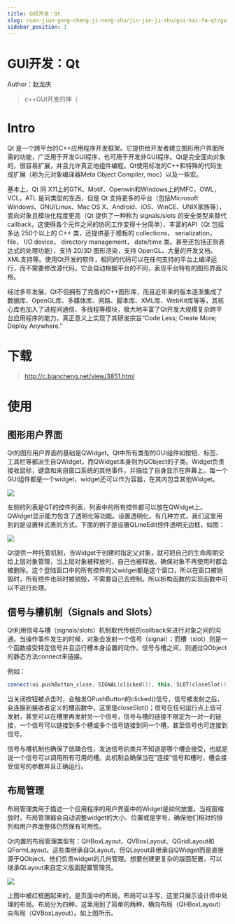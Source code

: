 ```yaml
---
title: GUI开发：Qt
slug: ruan-jian-gong-cheng-ji-neng-shu/jin-jie-ji-shu/gui-kai-fa-qt/gui-kai-fa-qt
sidebar_position: 1
---
```


# GUI开发：Qt

Author：赵龙庆

> c++GUI开发的神（

# Intro

Qt 是一个跨平台的C++应用程序开发框架。它提供给开发者建立图形用户界面所需的功能，广泛用于开发GUI程序，也可用于开发非GUI程序。Qt是完全面向对象的，很容易扩展，并且允许真正地组件编程。Qt使用标准的C++和特殊的代码生成扩展（称为元对象编译器Meta Object Compiler, moc）以及一些宏。

基本上，Qt 同 X11上的GTK、Motif、Openwin和Windows上的MFC，OWL，VCL，ATL 是同类型的东西，但是 Qt 支持更多的平台（包括Microsoft Windows、GNU/Linux、Mac OS X、Android、iOS、WinCE、UNIX家族等），面向对象且模块化程度更高（Qt 提供了一种称为 signals/slots 的安全类型来替代 callback，这使得各个元件之间的协同工作变得十分简单），丰富的API（Qt 包括多达 250个以上的 C++ 类，还提供基于模板的 collections， serialization， file， I/O device， directory management， date/time 类。甚至还包括正则表达式的处理功能），支持 2D/3D 图形渲染，支持 OpenGL、大量的开发文档、XML支持等。使用Qt开发的软件，相同的代码可以在任何支持的平台上编译运行，而不需要修改源代码。它会自动根据平台的不同，表现平台特有的图形界面风格。

经过多年发展，Qt不但拥有了完备的C++图形库，而且近年来的版本逐渐集成了数据库、OpenGL库、多媒体库、网路、脚本库、XML库、WebKit库等等，其核心库也加入了进程间通信、多线程等模块，极大地丰富了Qt开发大规模复杂跨平台应用程序的能力，真正意义上实现了其研发宗旨“Code Less; Create More; Deploy Anywhere.”

# 下载

> http://c.biancheng.net/view/3851.html

# 使用

## 图形用户界面

Qt的图形用户界面的基础是QWidget。Qt中所有类型的GUI组件如按钮、标签、工具栏等都派生自QWidget，而QWidget本身则为QObject的子类。Widget负责接收鼠标，键盘和来自窗口系统的其他事件，并描绘了自身显示在屏幕上。每一个GUI组件都是一个widget，widget还可以作为容器，在其内包含其他Widget。

<img src="/assets/YNMgbso2hoTwAIxozLOcQgjHnXg.png" src-width="1307" src-height="593" align="center"/>

左侧的列表是QT的控件列表，列表中的所有控件都可以放在QWidget上。QWidget显示能力包含了透明化等功能。设置透明化，有几种方式，我们这里用到的是设置样式表的方式，下面的例子是设置QLineEdit控件透明无边框，如图：

<img src="/assets/Jr6ObLgqVoNp5BxH9uacHBsPnId.png" src-width="684" src-height="407" align="center"/>

Qt提供一种托管机制，当Widget于创建时指定父对象，就可把自己的生命周期交给上层对象管理，当上层对象被释放时，自己也被释放。确保对象不再使用时都会被删除。这个登陆窗口中的所有控件的父widget都是这个窗口，所以在窗口被销毁时，所有控件也同时被销毁，不需要自己去控制。所以析构函数的实现函数中可以不进行处理。

## 信号与槽机制（Signals and Slots）

Qt利用信号与槽（signals/slots）机制取代传统的callback来进行对象之间的沟通。当操作事件发生的时候，对象会发射一个信号（signal）；而槽（slot）则是一个函数接受特定信号并且运行槽本身设置的动作。信号与槽之间，则通过QObject的静态方法connect来链接。

例如：

```cpp
connect(ui.pushButton_close, SIGNAL(clicked()), this, SLOT(closeSlot()));
```

当关闭按钮被点击时，会触发QPushButton的clicked()信号，信号被发射之后，会连接到接收者定义的槽函数中，这里是closeSlot()；信号在任何运行点上皆可发射，甚至可以在槽里再发射另一个信号，信号与槽的链接不限定为一对一的链接，一个信号可以链接到多个槽或多个信号链接到同一个槽，甚至信号也可连接到信号。

信号与槽机制也确保了低耦合性，发送信号的类并不知道是哪个槽会接受，也就是说一个信号可以调用所有可用的槽。此机制会确保当在”连接”信号和槽时，槽会接受信号的参数并且正确运行。

## 布局管理

布局管理类用于描述一个应用程序的用户界面中的Widget是如何放置。当视窗缩放时，布局管理器会自动调整widget的大小、位置或是字号，确保他们相对的排列和用户界面整体仍然保有可用性。

Qt内置的布局管理类型有：QHBoxLayout、QVBoxLayout、QGridLayout和QFormLayout。这些类继承自QLayout，但QLayout非继承自QWidget而是直接源于QObject。他们负责widget的几何管理。想要创建更复杂的版面配置，可以继承QLayout来自定义版面配置管理员。

<img src="/assets/GIH6bcvBgosCORxlLWGcLfSPnMh.png" src-width="1310" src-height="483" align="center"/>

上图中被红框圈起来的，是页面中的布局，布局可以手写，这里只展示设计师中处理的布局。布局分为四种，这里用到了简单的两种，横向布局（QHBoxLayout）向布局（QVBoxLayout）。如上图所示。

